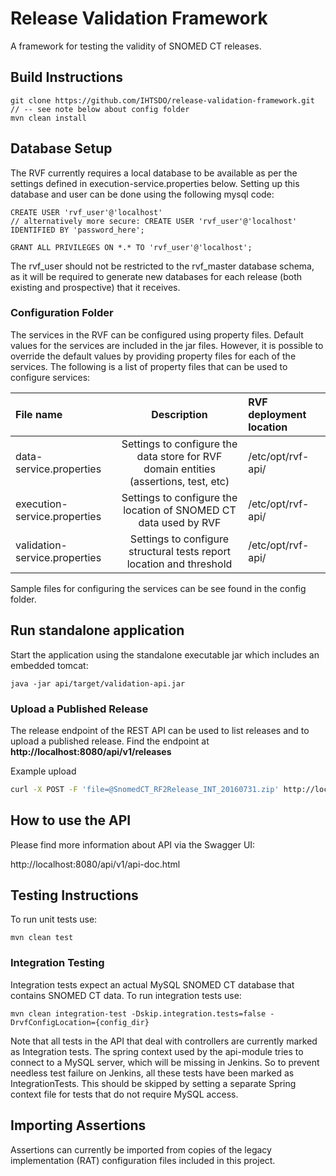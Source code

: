 Release Validation Framework
============================
A framework for testing the validity of SNOMED CT releases.

Build Instructions
------------------
```
git clone https://github.com/IHTSDO/release-validation-framework.git
// -- see note below about config folder
mvn clean install
```

Database Setup
------------------
The RVF currently requires a local database to be available as per the settings defined in execution-service.properties below.
Setting up this database and user can be done using the following mysql code:
```
CREATE USER 'rvf_user'@'localhost' 
// alternatively more secure: CREATE USER 'rvf_user'@'localhost' IDENTIFIED BY 'password_here';

GRANT ALL PRIVILEGES ON *.* TO 'rvf_user'@'localhost';
```
The rvf_user should not be restricted to the rvf_master database schema, as it will be required to generate new databases for each release (both existing and prospective) that it receives.
### Configuration Folder
The services in the RVF can be configured using property files. Default values for the services are included in the jar 
files. However, it is possible to override the default values by providing property files for each of the services. 
The following is a list of property files that can be used to configure services:

|File name | Description | RVF deployment location |
|:------------- |:-------------:|:-----|
data-service.properties | Settings to configure the data store for RVF domain entities (assertions, test, etc) | /etc/opt/rvf-api/ |
execution-service.properties | Settings to configure the location of SNOMED CT data used by RVF | /etc/opt/rvf-api/ |
validation-service.properties | Settings to configure structural tests report location and threshold |  /etc/opt/rvf-api/ |

Sample files for configuring the services can be see found in the config folder.

Run standalone application
------------------
Start the application using the standalone executable jar which includes an embedded tomcat:

`java -jar api/target/validation-api.jar`

### Upload a Published Release
The release endpoint of the REST API can be used to list releases and to upload a published release.
Find the endpoint at **http://localhost:8080/api/v1/releases**

Example upload
```bash
curl -X POST -F 'file=@SnomedCT_RF2Release_INT_20160731.zip' http://localhost:8080/api/v1/releases/int/20160731
```
How to use the API
--------------------
Please find more information about API via the Swagger UI:

http://localhost:8080/api/v1/api-doc.html

Testing Instructions
--------------------
To run unit tests use: 
```
mvn clean test
```

### Integration Testing
Integration tests expect an actual MySQL SNOMED CT database that contains SNOMED CT data. To run integration tests use: 
```
mvn clean integration-test -Dskip.integration.tests=false -DrvfConfigLocation={config_dir}
```

Note that all tests in the API that deal with controllers are currently marked as Integration tests. The spring context
used by the api-module tries to connect to a MySQL server, which will be missing in Jenkins. So to prevent needless test
failure on Jenkins, all these tests have been marked as IntegrationTests. This should be skipped by setting a separate 
Spring context file for tests that do not require MySQL access.

Importing Assertions
--------------------
Assertions can currently be imported from copies of the legacy implementation (RAT) configuration files included in this project.

```

